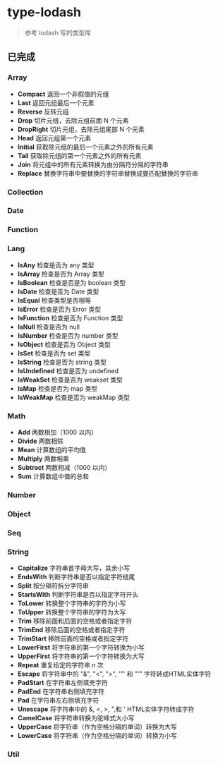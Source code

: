 # type-lodash

> 参考 lodash 写的类型库

## 已完成

### Array

- **Compact** 返回一个非假值的元组
- **Last** 返回元组最后一个元素
- **Reverse** 反转元组
- **Drop** 切片元组，去除元组前面 N 个元素
- **DropRight** 切片元组，去除元组尾部 N 个元素
- **Head** 返回元组第一个元素
- **Initial** 获取除元组的最后一个元素之外的所有元素
- **Tail** 获取除元组的第一个元素之外的所有元素
- **Join** 将元组中的所有元素转换为由分隔符分隔的字符串
- **Replace** 替换字符串中要替换的字符串替换成要匹配替换的字符串

### Collection

### Date

### Function

### Lang

- **IsAny** 检查是否为 any 类型
- **IsArray** 检查是否为 Array 类型
- **IsBoolean** 检查是否是为 boolean 类型
- **IsDate** 检查是否为 Date 类型
- **IsEqual** 检查类型是否相等
- **IsError** 检查是否为 Error 类型
- **IsFunction** 检查是否为 Function 类型
- **IsNull** 检查是否为 null
- **IsNumber** 检查是否为 number 类型
- **IsObject** 检查是否为 Object 类型
- **IsSet** 检查是否为 set 类型
- **IsString** 检查是否为 string 类型
- **IsUndefined** 检查是否为 undefined
- **IsWeakSet** 检查是否为 weakset 类型
- **IsMap** 检查是否为 map 类型
- **IsWeakMap** 检查是否为 weakMap 类型


### Math

- **Add** 两数相加（1000 以内）
- **Divide** 两数相除
- **Mean** 计算数组的平均值
- **Multiply** 两数相乘
- **Subtract** 两数相减（1000 以内）
- **Sum** 计算数组中值的总和


### Number

### Object

### Seq

### String

- **Capitalize** 字符串首字母大写，其余小写
- **EndsWith** 判断字符串是否以指定字符结尾
- **Split** 按分隔符拆分字符串
- **StartsWith** 判断字符串是否以指定字符开头
- **ToLower** 转换整个字符串的字符为小写
- **ToUpper** 转换整个字符串的字符为大写
- **Trim** 移除前面和后面的空格或者指定字符
- **TrimEnd** 移除后面的空格或者指定字符
- **TrimStart** 移除前面的空格或者指定字符
- **LowerFirst** 将字符串的第一个字符转换为小写
- **UpperFirst** 将字符串的第一个字符转换为大写
- **Repeat** 重复给定的字符串 n 次
- **Escape** 将字符串中的 "&", "<", ">", '"' 和 "'" 字符转成HTML实体字符
- **PadStart** 在字符串左侧填充字符
- **PadEnd** 在字符串右侧填充字符
- **Pad** 在字符串左右侧填充字符
- **Unescape** 将字符串中的 &amp;, &lt;, &gt;, &quot;,和 &#39; HTML实体字符转成字符
- **CamelCase** 将字符串转换为驼峰式大小写
- **UpperCase** 将字符串（作为空格分隔的单词）转换为大写
- **LowerCase** 将字符串（作为空格分隔的单词）转换为小写



### Util
